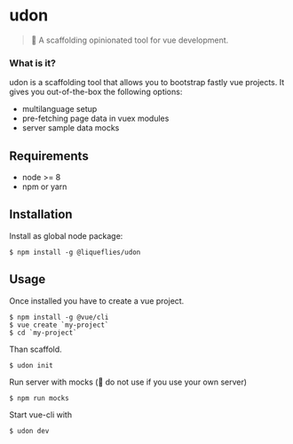 # udon 

> 🍜 A scaffolding opinionated tool for vue development.

### What is it?
udon is a scaffolding tool that allows you to bootstrap fastly vue projects. It gives you out-of-the-box the following options:

- multilanguage setup
- pre-fetching page data in vuex modules
- server sample data mocks

## Requirements
 - node >= 8
 - npm or yarn

## Installation
Install as global node package:
```
$ npm install -g @liqueflies/udon
```

## Usage
Once installed you have to create a vue project.

```
$ npm install -g @vue/cli
$ vue create `my-project`
$ cd `my-project`
```

Than scaffold.
```
$ udon init
```

Run server with mocks (🚨  do not use if you use your own server)
```
$ npm run mocks
```

Start vue-cli with
```
$ udon dev
```